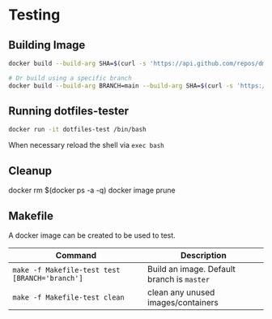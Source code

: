 # Testing

## Building Image
```bash
docker build --build-arg SHA=$(curl -s 'https://api.github.com/repos/dmorand17/dotfiles-bare/git/refs/heads/master' | jq -r '.object.sha') -t dotfiles-test:latest .

# Or build using a specific branch
docker build --build-arg BRANCH=main --build-arg SHA=$(curl -s 'https://api.github.com/repos/dmorand17/dotfiles-bare/git/refs/heads/master' | jq -r '.object.sha') -t dotfiles-test:latest .
```

## Running dotfiles-tester
```bash
docker run -it dotfiles-test /bin/bash
```
When necessary reload the shell via `exec bash`

## Cleanup
docker rm $(docker ps -a -q)
docker image prune

## Makefile 
A docker image can be created to be used to test.

| Command     | Description |
| ----------- | ----------- |
| `make -f Makefile-test test [BRANCH='branch']`| Build an image.  Default branch is `master` |
| `make -f Makefile-test clean`| clean any unused images/containers |
